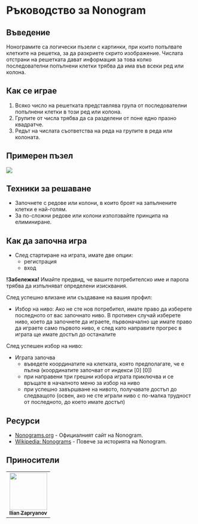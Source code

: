 # Ръководство за Nonogram

## Въведение
Нонограмите са логически пъзели с картинки, при които попълвате клетките на решетка, за да разкриете скрито изображение. Числата отстрани на решетката дават информация за това колко последователни попълнени клетки трябва да има във всеки ред или колона.

## Как се играе
1. Всяко число на решетката представлява група от последователни попълнени клетки в този ред или колона.
2. Групите от числа трябва да са разделени от поне едно празно квадратче.
3. Редът на числата съответства на реда на групите в реда или колоната.

## Примерен пъзел

![](https://bezumie.com/nonograms/nonograms-ani.gif)

## Техники за решаване
- Започнете с редове или колони, в които броят на запълнените клетки е най-голям.
- За по-сложни редове или колони използвайте принципа на елиминиране.

## Как да започна игра
- След стартиране на играта, имате две опции:
  - регистрация
  - вход
   
**!Забележка!** Имайте предвид, че вашите потребителско име и парола трябва да изпълняват определени изисквания.

След успешно влизане или създаване на вашия профил:

- Избор на ниво:
Ако не сте нов потребител, имате право да изберете последното от вас започнато ниво. В противен случай изберете ниво, което да започнете да играете, първоначално ще имате право да играете само първото ниво, е след като направите прогрес в играта ще имате достъп до останалите

След успешен избор на ниво:

- Играта започва
  - въведете координатите на клетката, която предполагате, че е пълна (координатите започват от индекси [0] [0])
  - при направени три грешни избора играта приключва и се връщате в началното меню за избор на ниво
  - при успешно завършване на нивото, получавате достъп до следващото (освен, ако не сте играли ниво с по-малка трудност от последното, до което имате достъп)

## Ресурси
- [Nonograms.org](https://www.nonograms.org) - Официалният сайт на Nonogram.
- [Wikipedia: Nonograms](https://en.wikipedia.org/wiki/Nonogram) - Повече за историята на Nonogram.

## Приносители

<table>
  <tr>
    <td align="center"><a href="https://github.com/Zapryanovx"><img src="https://avatars.githubusercontent.com/u/68477629?v=4" width="100px;" alt=""/><br /><sub><b>Ilian Zapryanov</b></sub></a><br /></a></td>
  </tr>
</table>

